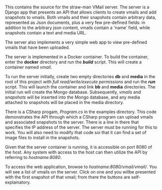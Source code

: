This contains the source for the straw-man VMail server.  The server is a Django app that presents an API that allows clients to create vmails and add snapshots to vmails.   Both vmails and their snapshots contain arbitrary data, represented as Json documents, plus a very few pre-defined fields: in addition to the arbitrary json content, vmails contain a 'name' field, while snapshots contain a text and media URL.

The server also implements a very simple web app to view pre-defined vmails that have been uploaded.

The server is implemented in a Docker container.  To build the container, enter the **docker** directory and run the ***build*** script.   This will create a container named *vmail*.  

To run the server initially, create two empty directories **db** and **media** in the root of this project *with full read/write/execute permissions* and run the ***run*** script.   This will launch the container and link **bb** and **media** directories.  The initial run will create the Mongo database.   Subsequently, *vmails* and *snapshots* will be inserted into the Mongo database, and any media attached to snapshots will be placed in the media directory.   

There is a CSharp progam, *Program.cs* in the examples directory.   This code demonstrates the API through which a CSharp program can upload vmails and associated snapshots to the server.   There is a line in there that specifies the IP address of the server.  The server must be running for this to work.  You will also need to modify that code soi that it can find a set of image files to install in the snapshots.

Given that the server container is running, it is accessible on port 8080 of the host.   Any system with access to the host can then utilize the API by referring to *hostname:8080*.

To access the web application, browse to *hostname:8080/vmail/vmail/*.   You will see a list of vmails on the server.   Click on one and you willbe presented with the first snapshot of that vmail; from there the buttons are self-explainatory.


